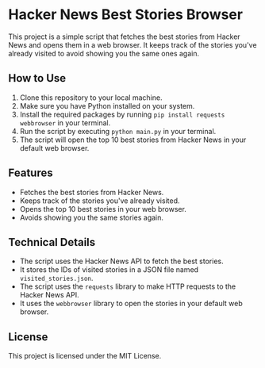 Hacker News Best Stories Browser
================================

This project is a simple script that fetches the best stories from Hacker News and opens them in a web browser. It keeps track of the stories you've already visited to avoid showing you the same ones again.

How to Use
------------

1. Clone this repository to your local machine.
2. Make sure you have Python installed on your system.
3. Install the required packages by running `pip install requests webbrowser` in your terminal.
4. Run the script by executing `python main.py` in your terminal.
5. The script will open the top 10 best stories from Hacker News in your default web browser.

Features
--------

* Fetches the best stories from Hacker News.
* Keeps track of the stories you've already visited.
* Opens the top 10 best stories in your web browser.
* Avoids showing you the same stories again.

Technical Details
-----------------

* The script uses the Hacker News API to fetch the best stories.
* It stores the IDs of visited stories in a JSON file named `visited_stories.json`.
* The script uses the `requests` library to make HTTP requests to the Hacker News API.
* It uses the `webbrowser` library to open the stories in your default web browser.

License
-------

This project is licensed under the MIT License.
